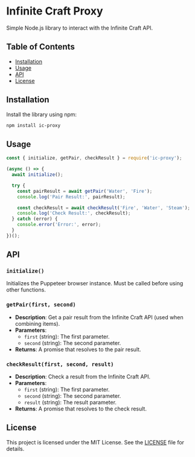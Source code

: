 # Infinite Craft Proxy

Simple Node.js library to interact with the Infinite Craft API.

## Table of Contents

- [Installation](#installation)
- [Usage](#usage)
- [API](#api)
- [License](#license)

## Installation

Install the library using npm:

```sh
npm install ic-proxy
```

## Usage

```javascript
const { initialize, getPair, checkResult } = require('ic-proxy');

(async () => {
  await initialize();

  try {
    const pairResult = await getPair('Water', 'Fire');
    console.log('Pair Result:', pairResult);

    const checkResult = await checkResult('Fire', 'Water', 'Steam');
    console.log('Check Result:', checkResult);
  } catch (error) {
    console.error('Error:', error);
  }
})();
```

## API

### `initialize()`

Initializes the Puppeteer browser instance. Must be called before using other functions.

### `getPair(first, second)`

- **Description**: Get a pair result from the Infinite Craft API (used when combining items).
- **Parameters**:
  - `first` (string): The first parameter.
  - `second` (string): The second parameter.
- **Returns**: A promise that resolves to the pair result.

### `checkResult(first, second, result)`

- **Description**: Check a result from the Infinite Craft API.
- **Parameters**:
  - `first` (string): The first parameter.
  - `second` (string): The second parameter.
  - `result` (string): The result parameter.
- **Returns**: A promise that resolves to the check result.

## License

This project is licensed under the MIT License. See the [LICENSE](LICENSE) file for details.
